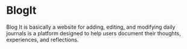 # BlogIt
Blog It is basically a  website for adding, editing, and modifying daily journals is a platform designed to help users document their thoughts, experiences, and reflections.
